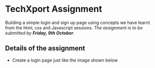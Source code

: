 # TechXport Assignment

Building a simple login and sign up page using concepts we have learnt from the html, css and Javascript sessions. 
*The assignment is to be submitted by **Friday, 9th October**.*

## Details of the assignment

* Create a login page just like the image shown below
